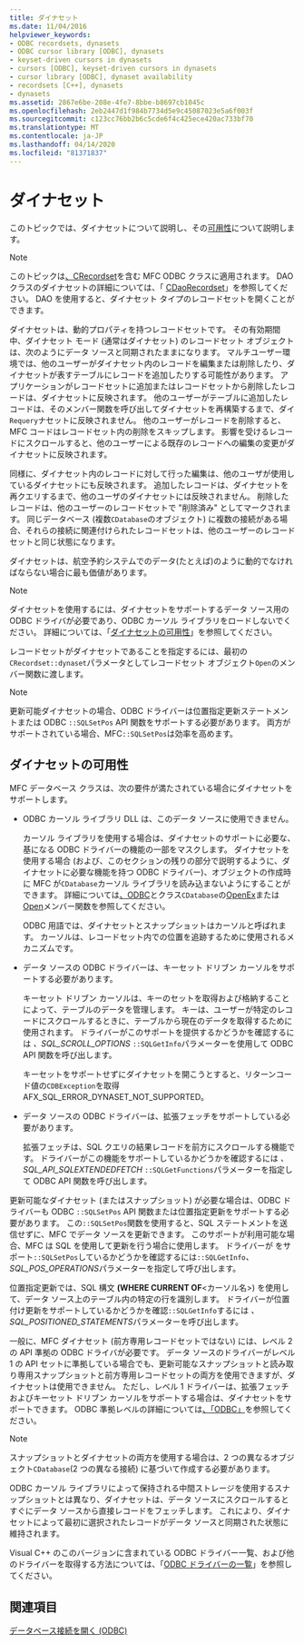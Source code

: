 ```yaml
---
title: ダイナセット
ms.date: 11/04/2016
helpviewer_keywords:
- ODBC recordsets, dynasets
- ODBC cursor library [ODBC], dynasets
- keyset-driven cursors in dynasets
- cursors [ODBC], keyset-driven cursors in dynasets
- cursor library [ODBC], dynaset availability
- recordsets [C++], dynasets
- dynasets
ms.assetid: 2867e6be-208e-4fe7-8bbe-b8697cb1045c
ms.openlocfilehash: 2eb2447d1f984b7734d5e9c45087023e5a6f003f
ms.sourcegitcommit: c123cc76bb2b6c5cde6f4c425ece420ac733bf70
ms.translationtype: MT
ms.contentlocale: ja-JP
ms.lasthandoff: 04/14/2020
ms.locfileid: "81371837"
---
```

# <a name="dynaset"></a>ダイナセット

このトピックでは、ダイナセットについて説明し、その[可用性](#_core_availability_of_dynasets)について説明します。

> [!NOTE]
> このトピックは[、CRecordset](../../mfc/reference/crecordset-class.md)を含む MFC ODBC クラスに適用されます。 DAO クラスのダイナセットの詳細については、「 [CDaoRecordset](../../mfc/reference/cdaorecordset-class.md)」を参照してください。 DAO を使用すると、ダイナセット タイプのレコードセットを開くことができます。

ダイナセットは、動的プロパティを持つレコードセットです。 その有効期間中、ダイナセット モード (通常はダイナセット) のレコードセット オブジェクトは、次のようにデータ ソースと同期されたままになります。 マルチユーザー環境では、他のユーザーがダイナセット内のレコードを編集または削除したり、ダイナセットが表すテーブルにレコードを追加したりする可能性があります。 アプリケーションがレコードセットに追加またはレコードセットから削除したレコードは、ダイナセットに反映されます。 他のユーザーがテーブルに追加したレコードは、そのメンバー関数を呼び出してダイナセットを再構築するまで、ダイ`Requery`ナセットに反映されません。 他のユーザーがレコードを削除すると、MFC コードはレコードセット内の削除をスキップします。 影響を受けるレコードにスクロールすると、他のユーザーによる既存のレコードへの編集の変更がダイナセットに反映されます。

同様に、ダイナセット内のレコードに対して行った編集は、他のユーザが使用しているダイナセットにも反映されます。 追加したレコードは、ダイナセットを再クエリするまで、他のユーザのダイナセットには反映されません。 削除したレコードは、他のユーザーのレコードセットで "削除済み" としてマークされます。 同じデータベース (複数`CDatabase`のオブジェクト) に複数の接続がある場合、それらの接続に関連付けられたレコードセットは、他のユーザーのレコードセットと同じ状態になります。

ダイナセットは、航空予約システムでのデータ(たとえば)のように動的でなければならない場合に最も価値があります。

> [!NOTE]
> ダイナセットを使用するには、ダイナセットをサポートするデータ ソース用の ODBC ドライバが必要であり、ODBC カーソル ライブラリをロードしないでください。 詳細については、「[ダイナセットの可用性](#_core_availability_of_dynasets)」を参照してください。

レコードセットがダイナセットであることを指定するには、最初の`CRecordset::dynaset`パラメータとしてレコードセット オブジェクト`Open`のメンバー関数に渡します。

> [!NOTE]
> 更新可能ダイナセットの場合、ODBC ドライバーは位置指定更新ステートメントまたは ODBC `::SQLSetPos` API 関数をサポートする必要があります。 両方がサポートされている場合、MFC`::SQLSetPos`は効率を高めます。

## <a name="availability-of-dynasets"></a><a name="_core_availability_of_dynasets"></a>ダイナセットの可用性

MFC データベース クラスは、次の要件が満たされている場合にダイナセットをサポートします。

- ODBC カーソル ライブラリ DLL は、このデータ ソースに使用できません。

   カーソル ライブラリを使用する場合は、ダイナセットのサポートに必要な、基になる ODBC ドライバーの機能の一部をマスクします。 ダイナセットを使用する場合 (および、このセクションの残りの部分で説明するように、ダイナセットに必要な機能を持つ ODBC ドライバー)、オブジェクトの作成時に MFC が`CDatabase`カーソル ライブラリを読み込まないようにすることができます。 詳細については[、ODBC](../../data/odbc/odbc-basics.md)とクラス`CDatabase`の[OpenEx](../../mfc/reference/cdatabase-class.md#openex)または[Open](../../mfc/reference/cdatabase-class.md#open)メンバー関数を参照してください。

   ODBC 用語では、ダイナセットとスナップショットはカーソルと呼ばれます。 カーソルは、レコードセット内での位置を追跡するために使用されるメカニズムです。

- データ ソースの ODBC ドライバーは、キーセット ドリブン カーソルをサポートする必要があります。

   キーセット ドリブン カーソルは、キーのセットを取得および格納することによって、テーブルのデータを管理します。 キーは、ユーザーが特定のレコードにスクロールするときに、テーブルから現在のデータを取得するために使用されます。 ドライバーがこのサポートを提供するかどうかを確認するには *、SQL_SCROLL_OPTIONS* `::SQLGetInfo`パラメーターを使用して ODBC API 関数を呼び出します。

   キーセットをサポートせずにダイナセットを開こうとすると、リターンコード値の`CDBException`を取得AFX_SQL_ERROR_DYNASET_NOT_SUPPORTED。

- データ ソースの ODBC ドライバーは、拡張フェッチをサポートしている必要があります。

   拡張フェッチは、SQL クエリの結果レコードを前方にスクロールする機能です。 ドライバーがこの機能をサポートしているかどうかを確認するには *、SQL_API_SQLEXTENDEDFETCH* `::SQLGetFunctions`パラメーターを指定して ODBC API 関数を呼び出します。

更新可能なダイナセット (またはスナップショット) が必要な場合は、ODBC ドライバーも ODBC `::SQLSetPos` API 関数または位置指定更新をサポートする必要があります。 この`::SQLSetPos`関数を使用すると、SQL ステートメントを送信せずに、MFC でデータ ソースを更新できます。 このサポートが利用可能な場合、MFC は SQL を使用して更新を行う場合に使用します。 ドライバーが をサポート`::SQLSetPos`しているかどうかを確認するには`::SQLGetInfo`*、SQL_POS_OPERATIONS*パラメーターを指定して呼び出します。

位置指定更新では、SQL 構文 **(WHERE CURRENT OF**\<カーソル名>) を使用して、データ ソース上のテーブル内の特定の行を識別します。 ドライバーが位置付け更新をサポートしているかどうかを確認`::SQLGetInfo`するには *、SQL_POSITIONED_STATEMENTS*パラメーターを呼び出します。

一般に、MFC ダイナセット (前方専用レコードセットではない) には、レベル 2 の API 準拠の ODBC ドライバが必要です。 データ ソースのドライバーがレベル 1 の API セットに準拠している場合でも、更新可能なスナップショットと読み取り専用スナップショットと前方専用レコードセットの両方を使用できますが、ダイナセットは使用できません。 ただし、レベル 1 ドライバーは、拡張フェッチおよびキーセット ドリブン カーソルをサポートする場合は、ダイナセットをサポートできます。 ODBC 準拠レベルの詳細については[、「ODBC」](../../data/odbc/odbc-basics.md)を参照してください。

> [!NOTE]
> スナップショットとダイナセットの両方を使用する場合は、2 つの異なるオブジェクト`CDatabase`(2 つの異なる接続) に基づいて作成する必要があります。

ODBC カーソル ライブラリによって保持される中間ストレージを使用するスナップショットとは異なり、ダイナセットは、データ ソースにスクロールするとすぐにデータ ソースから直接レコードをフェッチします。 これにより、ダイナセットによって最初に選択されたレコードがデータ ソースと同期された状態に維持されます。

Visual C++ のこのバージョンに含まれている ODBC ドライバー一覧、および他のドライバーを取得する方法については、「[ODBC ドライバーの一覧](../../data/odbc/odbc-driver-list.md)」を参照してください。

## <a name="see-also"></a>関連項目

[データベース接続を開く (ODBC)](../../data/odbc/open-database-connectivity-odbc.md)
